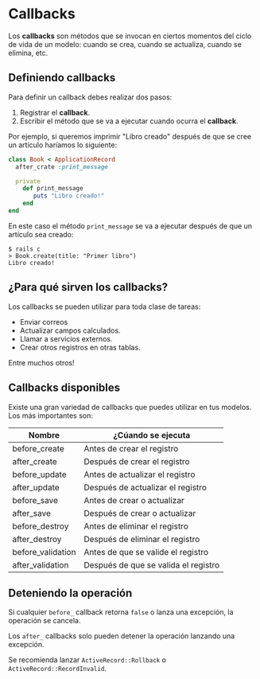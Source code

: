 # Callbacks

Los **callbacks** son métodos que se invocan en ciertos momentos del ciclo de vida de un modelo: cuando se crea, cuando se actualiza, cuando se elimina, etc.

## Definiendo callbacks

Para definir un callback debes realizar dos pasos:

1. Registrar el **callback**.
2. Escribir el método que se va a ejecutar cuando ocurra el **callback**.

Por ejemplo, si queremos imprimir "Libro creado" después de que se cree un artículo haríamos lo siguiente:

```ruby
class Book < ApplicationRecord
  after_crate :print_message

  private
    def print_message
       puts "Libro creado!"
    end
end
```

En este caso el método `print_message` se va a ejecutar después de que un artículo sea creado:

```
$ rails c
> Book.create(title: "Primer libro")
Libro creado!
```

## ¿Para qué sirven los callbacks?

Los callbacks se pueden utilizar para toda clase de tareas:

* Enviar correos
* Actualizar campos calculados.
* Llamar a servicios externos.
* Crear otros registros en otras tablas.

Entre muchos otros!

## Callbacks disponibles

Existe una gran variedad de callbacks que puedes utilizar en tus modelos. Los más importantes son:

| Nombre                | ¿Cúando se ejecuta                   |
|-----------------------|--------------------------------------|
| before_create         | Antes de crear el registro           |
| after_create          | Después de crear el registro         |
| before_update         | Antes de actualizar el registro      |
| after_update          | Después de actualizar el registro    |
| before_save           | Antes de crear o actualizar          |
| after_save            | Después de crear o actualizar        |
| before_destroy        | Antes de eliminar el registro        |
| after_destroy         | Después de eliminar el registro      |
| before_validation     | Antes de que se valide el registro   |
| after_validation      | Después de que se valida el registro |

## Deteniendo la operación

Si cualquier `before_` callback retorna `false` o lanza una excepción, la operación se cancela.

Los `after_` callbacks solo pueden detener la operación lanzando una excepción.

Se recomienda lanzar `ActiveRecord::Rollback` o `ActiveRecord::RecordInvalid`.